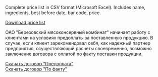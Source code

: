 ﻿Complete price list in CSV format (Microsoft Excel). Includes name, ingredients, best before date, bar code, price.

[Download price list](http://meat.by/bmkk/bmkk/download/price.zip) 

ОАО "Березовский мясоконсервный комбинат" начинает работу с клиентами на условиях предоплаты за поставленную продукцию. В случае, если клиент зарекомендовал себя, как надежный партнер предприятия, осуществляющий расчеты своевременно, возможно заключение договора с оплатой по факту поставки продукции.

[Скачать договор "Предоплата"](http://meat.by/bmkk/new/data/downloads/dog_pred.rar)  
[Скачать договор "По факту"](http://meat.by/bmkk/new/data/downloads/dog_poruch.rar)
